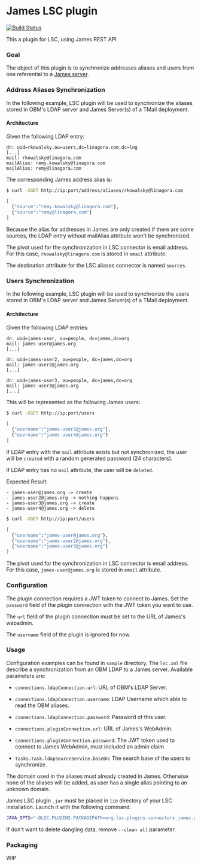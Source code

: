 # James LSC plugin

[![Build Status](https://travis-ci.org/lsc-project/lsc-james-plugin.svg?branch=master)](https://travis-ci.org/lsc-project/lsc-james-plugin)

This a plugin for LSC, using James REST API


### Goal

The object of this plugin is to synchronize addresses aliases and users from one referential to a [James server](https://james.apache.org/).

### Address Aliases Synchronization

In the following example, LSC plugin will be used to synchronize the aliases stored in OBM's  LDAP server and James Server(s) of a TMail deployment.

#### Architecture

Given the following LDAP entry:
```
dn: uid=rkowalsky,ou=users,dc=linagora.com,dc=lng
[...]
mail: rkowalsky@linagora.com
mailAlias: remy.kowalsky@linagora.com
mailAlias: remy@linagora.com
```

The corresponding James address alias is:
```bash
$ curl -XGET http://ip:port/address/aliases/rkowalsky@linagora.com

[
  {"source":"remy.kowalsky@linagora.com"},
  {"source":"remy@linagora.com"}
]
```

Because the alias for addresses in James are only created if there are some sources, the LDAP entry without mailAlias attribute won't be synchronized.

The pivot used for the synchronization in LSC connector is email address. For this case,  `rkowalsky@linagora.com` is stored in `email` attribute.

The destination attribute for the LSC aliases connector is named `sources`.

### Users Synchronization

In the following example, LSC plugin will be used to synchronize the users stored in OBM's  LDAP server and James Server(s) of a TMail deployment.

#### Architecture
Given the following LDAP entries:

```
dn: uid=james-user, ou=people, dc=james,dc=org
mail: james-user@james.org
[...]

dn: uid=james-user2, ou=people, dc=james,dc=org
mail: james-user2@james.org
[...]

dn: uid=james-user3, ou=people, dc=james,dc=org
mail: james-user3@james.org
[...]
```

This will be represented as the following James users:  

```bash
$ curl -XGET http://ip:port/users

[
  {"username":"james-user2@james.org"},
  {"username":"james-user4@james.org"}
]
```

If LDAP entry with the `mail` attribute exists but not synchronized, the user will be `created` with a random generated password (24 characters).

If LDAP entry has no `mail` attribute, the user will be `deleted`.

Expected Result:

    - james-user@james.org -> create
    - james-user2@james.org -> nothing happens
    - james-user3@james.org -> create
    - james-user4@james.org -> delete

```bash 
$ curl -XGET http://ip:port/users

[
  {"username":"james-user@james.org"},
  {"username":"james-user2@james.org"},
  {"username":"james-user3@james.org"}
]
```

The pivot used for the synchronization in LSC connector is email address. For this case,  `james-user@james.org` is stored in `email` attribute.


### Configuration

The plugin connection requires a JWT token to connect to James. Set the `password` field of the plugin connection with the JWT token you want to use.

The `url` field of the plugin connection must be set to the URL of James's webadmin.

The `username` field of the plugin is ignored for now.

### Usage

Configuration examples can be found in `sample` directory. The `lsc.xml` file describe a synchronization from an OBM LDAP to a James server.
Available parameters are:
  - `connections.ldapConnection.url`: URL of OBM's LDAP Server.
  - `connections.ldapConnection.username`: LDAP Username which able to read the OBM aliases.
  - `connections.ldapConnection.password`: Password of this user.
  - `connections.pluginConnection.url`: URL of James's WebAdmin.
  - `connections.pluginConnection.password`: The JWT token used to connect to James WebAdmin, must included an admin claim.

  - `tasks.task.ldapSourceService.baseDn`: The search base of the users to synchronize.
  
  
The domain used in the aliases must already created in James.
Otherwise none of the aliases will be added, as user has a single alias pointing to an unknown domain.

James LSC plugin `.jar` must be placed in `lib` directory of your LSC installation.
Launch it with the following command:

```bash
JAVA_OPTS="-DLSC.PLUGINS.PACKAGEPATH=org.lsc.plugins.connectors.james.generated" bin/lsc --config /home/rkowalski/Documents/lsc-james-plugin/sample/ldap-to-james/ --synchronize all --clean all --threads 1
```

If don't want to delete dangling data, remove `--clean all` parameter.

### Packaging

WIP
